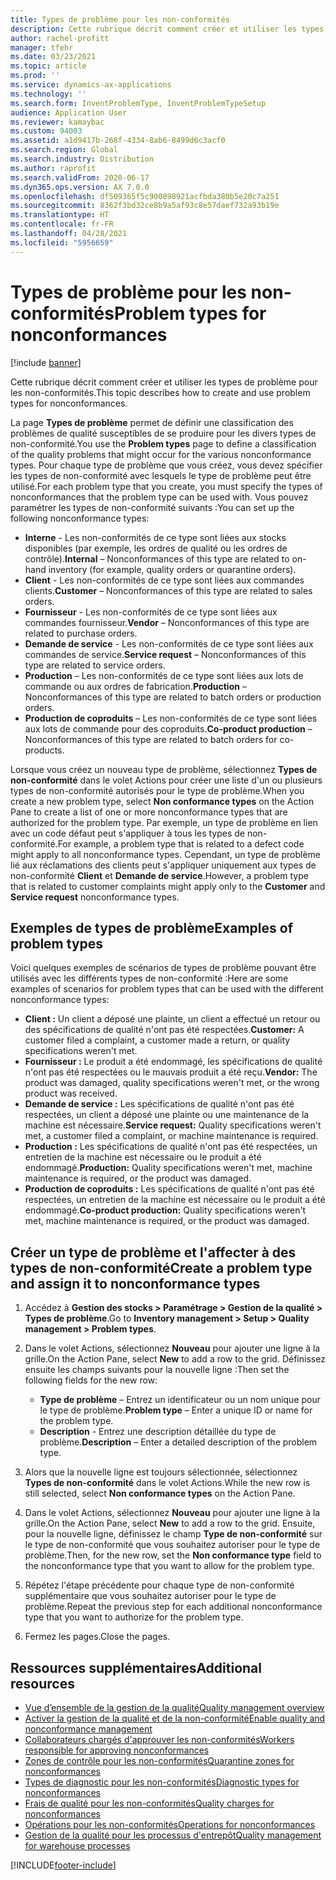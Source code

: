 ```yaml
---
title: Types de problème pour les non-conformités
description: Cette rubrique décrit comment créer et utiliser les types de problème pour les non-conformités.
author: rachel-profitt
manager: tfehr
ms.date: 03/23/2021
ms.topic: article
ms.prod: ''
ms.service: dynamics-ax-applications
ms.technology: ''
ms.search.form: InventProblemType, InventProblemTypeSetup
audience: Application User
ms.reviewer: kamaybac
ms.custom: 94003
ms.assetid: a1d9417b-268f-4334-8ab6-8499d6c3acf0
ms.search.region: Global
ms.search.industry: Distribution
ms.author: raprofit
ms.search.validFrom: 2020-06-17
ms.dyn365.ops.version: AX 7.0.0
ms.openlocfilehash: df509365f5c900898921acfbda380b5e20c7a251
ms.sourcegitcommit: 8362f3bd32ce8b9a5af93c8e57daef732a93b19e
ms.translationtype: HT
ms.contentlocale: fr-FR
ms.lasthandoff: 04/28/2021
ms.locfileid: "5956659"
---
```

# <a name="problem-types-for-nonconformances"></a><span data-ttu-id="3acab-103">Types de problème pour les non-conformités</span><span class="sxs-lookup"><span data-stu-id="3acab-103">Problem types for nonconformances</span></span>

[!include [banner](../includes/banner.md)]

<span data-ttu-id="3acab-104">Cette rubrique décrit comment créer et utiliser les types de problème pour les non-conformités.</span><span class="sxs-lookup"><span data-stu-id="3acab-104">This topic describes how to create and use problem types for nonconformances.</span></span>

<span data-ttu-id="3acab-105">La page **Types de problème** permet de définir une classification des problèmes de qualité susceptibles de se produire pour les divers types de non-conformité.</span><span class="sxs-lookup"><span data-stu-id="3acab-105">You use the **Problem types** page to define a classification of the quality problems that might occur for the various nonconformance types.</span></span> <span data-ttu-id="3acab-106">Pour chaque type de problème que vous créez, vous devez spécifier les types de non-conformité avec lesquels le type de problème peut être utilisé.</span><span class="sxs-lookup"><span data-stu-id="3acab-106">For each problem type that you create, you must specify the types of nonconformances that the problem type can be used with.</span></span> <span data-ttu-id="3acab-107">Vous pouvez paramétrer les types de non-conformité suivants :</span><span class="sxs-lookup"><span data-stu-id="3acab-107">You can set up the following nonconformance types:</span></span>

- <span data-ttu-id="3acab-108">**Interne** - Les non-conformités de ce type sont liées aux stocks disponibles (par exemple, les ordres de qualité ou les ordres de contrôle).</span><span class="sxs-lookup"><span data-stu-id="3acab-108">**Internal** – Nonconformances of this type are related to on-hand inventory (for example, quality orders or quarantine orders).</span></span>
- <span data-ttu-id="3acab-109">**Client** - Les non-conformités de ce type sont liées aux commandes clients.</span><span class="sxs-lookup"><span data-stu-id="3acab-109">**Customer** – Nonconformances of this type are related to sales orders.</span></span>
- <span data-ttu-id="3acab-110">**Fournisseur** - Les non-conformités de ce type sont liées aux commandes fournisseur.</span><span class="sxs-lookup"><span data-stu-id="3acab-110">**Vendor** – Nonconformances of this type are related to purchase orders.</span></span>
- <span data-ttu-id="3acab-111">**Demande de service** - Les non-conformités de ce type sont liées aux commandes de service.</span><span class="sxs-lookup"><span data-stu-id="3acab-111">**Service request** – Nonconformances of this type are related to service orders.</span></span>
- <span data-ttu-id="3acab-112">**Production** – Les non-conformités de ce type sont liées aux lots de commande ou aux ordres de fabrication.</span><span class="sxs-lookup"><span data-stu-id="3acab-112">**Production** – Nonconformances of this type are related to batch orders or production orders.</span></span>
- <span data-ttu-id="3acab-113">**Production de coproduits** – Les non-conformités de ce type sont liées aux lots de commande pour des coproduits.</span><span class="sxs-lookup"><span data-stu-id="3acab-113">**Co-product production** – Nonconformances of this type are related to batch orders for co-products.</span></span>

<span data-ttu-id="3acab-114">Lorsque vous créez un nouveau type de problème, sélectionnez **Types de non-conformité** dans le volet Actions pour créer une liste d'un ou plusieurs types de non-conformité autorisés pour le type de problème.</span><span class="sxs-lookup"><span data-stu-id="3acab-114">When you create a new problem type, select **Non conformance types** on the Action Pane to create a list of one or more nonconformance types that are authorized for the problem type.</span></span> <span data-ttu-id="3acab-115">Par exemple, un type de problème en lien avec un code défaut peut s'appliquer à tous les types de non-conformité.</span><span class="sxs-lookup"><span data-stu-id="3acab-115">For example, a problem type that is related to a defect code might apply to all nonconformance types.</span></span> <span data-ttu-id="3acab-116">Cependant, un type de problème lié aux réclamations des clients peut s'appliquer uniquement aux types de non-conformité **Client** et **Demande de service**.</span><span class="sxs-lookup"><span data-stu-id="3acab-116">However, a problem type that is related to customer complaints might apply only to the **Customer** and **Service request** nonconformance types.</span></span>

## <a name="examples-of-problem-types"></a><span data-ttu-id="3acab-117">Exemples de types de problème</span><span class="sxs-lookup"><span data-stu-id="3acab-117">Examples of problem types</span></span>

<span data-ttu-id="3acab-118">Voici quelques exemples de scénarios de types de problème pouvant être utilisés avec les différents types de non-conformité :</span><span class="sxs-lookup"><span data-stu-id="3acab-118">Here are some examples of scenarios for problem types that can be used with the different nonconformance types:</span></span>

- <span data-ttu-id="3acab-119">**Client :** Un client a déposé une plainte, un client a effectué un retour ou des spécifications de qualité n'ont pas été respectées.</span><span class="sxs-lookup"><span data-stu-id="3acab-119">**Customer:** A customer filed a complaint, a customer made a return, or quality specifications weren't met.</span></span>
- <span data-ttu-id="3acab-120">**Fournisseur :** Le produit a été endommagé, les spécifications de qualité n'ont pas été respectées ou le mauvais produit a été reçu.</span><span class="sxs-lookup"><span data-stu-id="3acab-120">**Vendor:** The product was damaged, quality specifications weren't met, or the wrong product was received.</span></span>
- <span data-ttu-id="3acab-121">**Demande de service :** Les spécifications de qualité n'ont pas été respectées, un client a déposé une plainte ou une maintenance de la machine est nécessaire.</span><span class="sxs-lookup"><span data-stu-id="3acab-121">**Service request:** Quality specifications weren't met, a customer filed a complaint, or machine maintenance is required.</span></span>
- <span data-ttu-id="3acab-122">**Production :** Les spécifications de qualité n'ont pas été respectées, un entretien de la machine est nécessaire ou le produit a été endommagé.</span><span class="sxs-lookup"><span data-stu-id="3acab-122">**Production:** Quality specifications weren't met, machine maintenance is required, or the product was damaged.</span></span>
- <span data-ttu-id="3acab-123">**Production de coproduits :** Les spécifications de qualité n'ont pas été respectées, un entretien de la machine est nécessaire ou le produit a été endommagé.</span><span class="sxs-lookup"><span data-stu-id="3acab-123">**Co-product production:** Quality specifications weren't met, machine maintenance is required, or the product was damaged.</span></span>

## <a name="create-a-problem-type-and-assign-it-to-nonconformance-types"></a><span data-ttu-id="3acab-124">Créer un type de problème et l'affecter à des types de non-conformité</span><span class="sxs-lookup"><span data-stu-id="3acab-124">Create a problem type and assign it to nonconformance types</span></span>

1. <span data-ttu-id="3acab-125">Accédez à **Gestion des stocks \> Paramétrage \> Gestion de la qualité \> Types de problème**.</span><span class="sxs-lookup"><span data-stu-id="3acab-125">Go to **Inventory management \> Setup \> Quality management \> Problem types**.</span></span>
1. <span data-ttu-id="3acab-126">Dans le volet Actions, sélectionnez **Nouveau** pour ajouter une ligne à la grille.</span><span class="sxs-lookup"><span data-stu-id="3acab-126">On the Action Pane, select **New** to add a row to the grid.</span></span> <span data-ttu-id="3acab-127">Définissez ensuite les champs suivants pour la nouvelle ligne :</span><span class="sxs-lookup"><span data-stu-id="3acab-127">Then set the following fields for the new row:</span></span>

    - <span data-ttu-id="3acab-128">**Type de problème** – Entrez un identificateur ou un nom unique pour le type de problème.</span><span class="sxs-lookup"><span data-stu-id="3acab-128">**Problem type** – Enter a unique ID or name for the problem type.</span></span>
    - <span data-ttu-id="3acab-129">**Description** - Entrez une description détaillée du type de problème.</span><span class="sxs-lookup"><span data-stu-id="3acab-129">**Description** – Enter a detailed description of the problem type.</span></span>

1. <span data-ttu-id="3acab-130">Alors que la nouvelle ligne est toujours sélectionnée, sélectionnez **Types de non-conformité** dans le volet Actions.</span><span class="sxs-lookup"><span data-stu-id="3acab-130">While the new row is still selected, select **Non conformance types** on the Action Pane.</span></span>
1. <span data-ttu-id="3acab-131">Dans le volet Actions, sélectionnez **Nouveau** pour ajouter une ligne à la grille.</span><span class="sxs-lookup"><span data-stu-id="3acab-131">On the Action Pane, select **New** to add a row to the grid.</span></span> <span data-ttu-id="3acab-132">Ensuite, pour la nouvelle ligne, définissez le champ **Type de non-conformité** sur le type de non-conformité que vous souhaitez autoriser pour le type de problème.</span><span class="sxs-lookup"><span data-stu-id="3acab-132">Then, for the new row, set the **Non conformance type** field to the nonconformance type that you want to allow for the problem type.</span></span>
1. <span data-ttu-id="3acab-133">Répétez l'étape précédente pour chaque type de non-conformité supplémentaire que vous souhaitez autoriser pour le type de problème.</span><span class="sxs-lookup"><span data-stu-id="3acab-133">Repeat the previous step for each additional nonconformance type that you want to authorize for the problem type.</span></span>
1. <span data-ttu-id="3acab-134">Fermez les pages.</span><span class="sxs-lookup"><span data-stu-id="3acab-134">Close the pages.</span></span>

## <a name="additional-resources"></a><span data-ttu-id="3acab-135">Ressources supplémentaires</span><span class="sxs-lookup"><span data-stu-id="3acab-135">Additional resources</span></span>

- [<span data-ttu-id="3acab-136">Vue d’ensemble de la gestion de la qualité</span><span class="sxs-lookup"><span data-stu-id="3acab-136">Quality management overview</span></span>](quality-management-processes.md)
- [<span data-ttu-id="3acab-137">Activer la gestion de la qualité et de la non-conformité</span><span class="sxs-lookup"><span data-stu-id="3acab-137">Enable quality and nonconformance management</span></span>](enable-quality-management.md)
- [<span data-ttu-id="3acab-138">Collaborateurs chargés d'approuver les non-conformités</span><span class="sxs-lookup"><span data-stu-id="3acab-138">Workers responsible for approving nonconformances</span></span>](quality-responsible-workers.md)
- [<span data-ttu-id="3acab-139">Zones de contrôle pour les non-conformités</span><span class="sxs-lookup"><span data-stu-id="3acab-139">Quarantine zones for nonconformances</span></span>](quality-quarantine-zones.md)
- [<span data-ttu-id="3acab-140">Types de diagnostic pour les non-conformités</span><span class="sxs-lookup"><span data-stu-id="3acab-140">Diagnostic types for nonconformances</span></span>](quality-diagnostic-types.md)
- [<span data-ttu-id="3acab-141">Frais de qualité pour les non-conformités</span><span class="sxs-lookup"><span data-stu-id="3acab-141">Quality charges for nonconformances</span></span>](quality-charges.md)
- [<span data-ttu-id="3acab-142">Opérations pour les non-conformités</span><span class="sxs-lookup"><span data-stu-id="3acab-142">Operations for nonconformances</span></span>](quality-operations.md)
- [<span data-ttu-id="3acab-143">Gestion de la qualité pour les processus d'entrepôt</span><span class="sxs-lookup"><span data-stu-id="3acab-143">Quality management for warehouse processes</span></span>](quality-management-for-warehouses-processes.md)

[!INCLUDE[footer-include](../../includes/footer-banner.md)]
